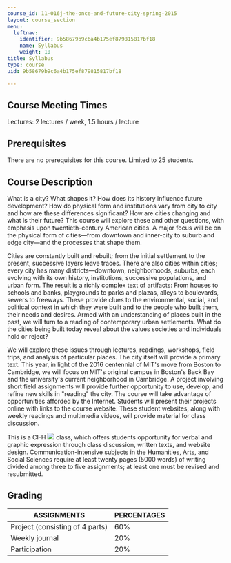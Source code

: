 ```yaml
---
course_id: 11-016j-the-once-and-future-city-spring-2015
layout: course_section
menu:
  leftnav:
    identifier: 9b58679b9c6a4b175ef879815817bf18
    name: Syllabus
    weight: 10
title: Syllabus
type: course
uid: 9b58679b9c6a4b175ef879815817bf18

---
```


Course Meeting Times
--------------------

Lectures: 2 lectures / week, 1.5 hours / lecture

Prerequisites
-------------

There are no prerequisites for this course. Limited to 25 students.

Course Description
------------------

What is a city? What shapes it? How does its history influence future development? How do physical form and institutions vary from city to city and how are these differences significant? How are cities changing and what is their future? This course will explore these and other questions, with emphasis upon twentieth-century American cities. A major focus will be on the physical form of cities—from downtown and inner-city to suburb and edge city—and the processes that shape them.

Cities are constantly built and rebuilt; from the initial settlement to the present, successive layers leave traces. There are also cities within cities; every city has many districts—downtown, neighborhoods, suburbs, each evolving with its own history, institutions, successive populations, and urban form. The result is a richly complex text of artifacts: From houses to schools and banks, playgrounds to parks and plazas, alleys to boulevards, sewers to freeways. These provide clues to the environmental, social, and political context in which they were built and to the people who built them, their needs and desires. Armed with an understanding of places built in the past, we will turn to a reading of contemporary urban settlements. What do the cities being built today reveal about the values societies and individuals hold or reject?

We will explore these issues through lectures, readings, workshops, field trips, and analysis of particular places. The city itself will provide a primary text. This year, in light of the 2016 centennial of MIT's move from Boston to Cambridge, we will focus on MIT's original campus in Boston's Back Bay and the university's current neighborhood in Cambridge. A project involving short field assignments will provide further opportunity to use, develop, and refine new skills in "reading" the city. The course will take advantage of opportunities afforded by the Internet. Students will present their projects online with links to the course website. These student websites, along with weekly readings and multimedia videos, will provide material for class discussion.

This is a CI-H ![](/images/educator/icon-question-cih.png) class, which offers students opportunity for verbal and graphic expression through class discussion, written texts, and website design. Communication-intensive subjects in the Humanities, Arts, and Social Sciences require at least twenty pages (5000 words) of writing divided among three to five assignments; at least one must be revised and resubmitted.

Grading
-------

| ASSIGNMENTS | PERCENTAGES |
| --- | --- |
| Project (consisting of 4 parts) | 60% |
| Weekly journal | 20% |
| Participation | 20%